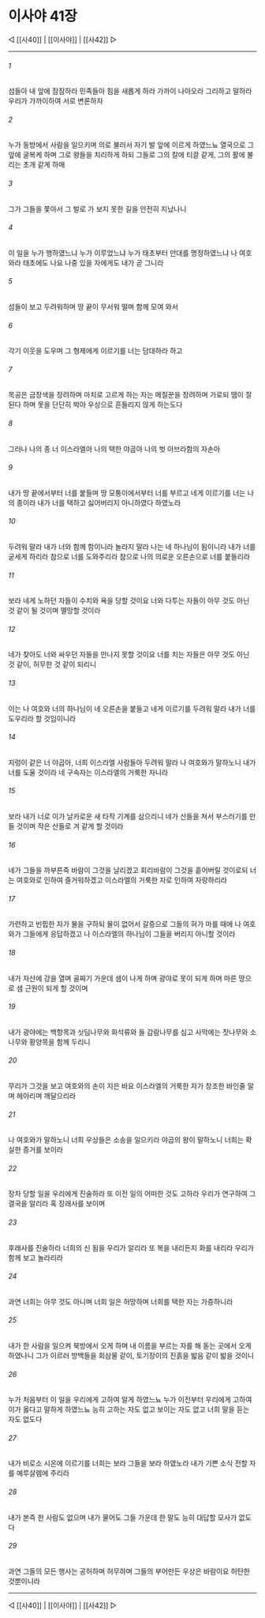 ﻿# 이사야 41장

◁ [[사40]] | [[이사야]] | [[사42]] ▷
***

###### 1
섬들아 내 앞에 잠잠하라 민족들아 힘을 새롭게 하라 가까이 나아오라 그리하고 말하라 우리가 가까이하여 서로 변론하자

###### 2
누가 동방에서 사람을 일으키며 의로 불러서 자기 발 앞에 이르게 하였느뇨 열국으로 그 앞에 굴복케 하며 그로 왕들을 치리하게 하되 그들로 그의 칼에 티끌 같게, 그의 활에 불리는 초개 같게 하매

###### 3
그가 그들을 쫓아서 그 발로 가 보지 못한 길을 안전히 지났나니

###### 4
이 일을 누가 행하였느냐 누가 이루었느냐 누가 태초부터 만대를 명정하였느냐 나 여호와라 태초에도 나요 나중 있을 자에게도 내가 곧 그니라

###### 5
섬들이 보고 두려워하며 땅 끝이 무서워 떨며 함께 모여 와서

###### 6
각기 이웃을 도우며 그 형제에게 이르기를 너는 담대하라 하고

###### 7
목공은 금장색을 장려하며 마치로 고르게 하는 자는 메질꾼을 장려하며 가로되 땜이 잘 된다 하며 못을 단단히 박아 우상으로 흔들리지 않게 하는도다

###### 8
그러나 나의 종 너 이스라엘아 나의 택한 야곱아 나의 벗 아브라함의 자손아

###### 9
내가 땅 끝에서부터 너를 붙들며 땅 모퉁이에서부터 너를 부르고 네게 이르기를 너는 나의 종이라 내가 너를 택하고 싫어버리지 아니하였다 하였노라

###### 10
두려워 말라 내가 너와 함께 함이니라 놀라지 말라 나는 네 하나님이 됨이니라 내가 너를 굳세게 하리라 참으로 너를 도와주리라 참으로 나의 의로운 오른손으로 너를 붙들리라

###### 11
보라 네게 노하던 자들이 수치와 욕을 당할 것이요 너와 다투는 자들이 아무 것도 아닌 것 같이 될 것이며 멸망할 것이라

###### 12
네가 찾아도 너와 싸우던 자들을 만나지 못할 것이요 너를 치는 자들은 아무 것도 아닌 것 같이, 허무한 것 같이 되리니

###### 13
이는 나 여호와 너의 하나님이 네 오른손을 붙들고 네게 이르기를 두려워 말라 내가 너를 도우리라 할 것임이니라

###### 14
지렁이 같은 너 야곱아, 너희 이스라엘 사람들아 두려워 말라 나 여호와가 말하노니 내가 너를 도울 것이라 네 구속자는 이스라엘의 거룩한 자니라

###### 15
보라 내가 너로 이가 날카로운 새 타작 기계를 삼으리니 네가 산들을 쳐서 부스러기를 만들 것이며 작은 산들로 겨 같게 할 것이라

###### 16
네가 그들을 까부른즉 바람이 그것을 날리겠고 회리바람이 그것을 흩어버릴 것이로되 너는 여호와로 인하여 즐거워하겠고 이스라엘의 거룩한 자로 인하여 자랑하리라

###### 17
가련하고 빈핍한 자가 물을 구하되 물이 없어서 갈증으로 그들의 혀가 마를 때에 나 여호와가 그들에게 응답하겠고 나 이스라엘의 하나님이 그들을 버리지 아니할 것이라

###### 18
내가 자산에 강을 열며 골짜기 가운데 샘이 나게 하며 광야로 못이 되게 하며 마른 땅으로 샘 근원이 되게 할 것이며

###### 19
내가 광야에는 백향목과 싯딤나무와 화석류와 들 감람나무를 심고 사막에는 잣나무와 소나무와 황양목을 함께 두리니

###### 20
무리가 그것을 보고 여호와의 손이 지은 바요 이스라엘의 거룩한 자가 창조한 바인줄 알며 헤아리며 깨달으리라

###### 21
나 여호와가 말하노니 너희 우상들은 소송을 일으키라 야곱의 왕이 말하노니 너희는 확실한 증거를 보이라

###### 22
장차 당할 일을 우리에게 진술하라 또 이전 일의 어떠한 것도 고하라 우리가 연구하여 그 결국을 알리라 혹 장래사를 보이며

###### 23
후래사를 진술하라 너희의 신 됨을 우리가 알리라 또 복을 내리든지 화를 내리라 우리가 함께 보고 놀라리라

###### 24
과연 너희는 아무 것도 아니며 너희 일은 허망하며 너희를 택한 자는 가증하니라

###### 25
내가 한 사람을 일으켜 북방에서 오게 하며 내 이름을 부르는 자를 해 돋는 곳에서 오게 하였나니 그가 이르러 방백들을 회삼물 같이, 토기장이의 진흙을 밟음 같이 밟을 것이니

###### 26
누가 처음부터 이 일을 우리에게 고하여 알게 하였느뇨 누가 이전부터 우리에게 고하여 이가 옳다고 말하게 하였느뇨 능히 고하는 자도 없고 보이는 자도 없고 너희 말을 듣는 자도 없도다

###### 27
내가 비로소 시온에 이르기를 너희는 보라 그들을 보라 하였노라 내가 기쁜 소식 전할 자를 예루살렘에 주리라

###### 28
내가 본즉 한 사람도 없으며 내가 물어도 그들 가운데 한 말도 능히 대답할 모사가 없도다

###### 29
과연 그들의 모든 행사는 공허하며 허무하며 그들의 부어만든 우상은 바람이요 허탄한 것뿐이니라

***
◁ [[사40]] | [[이사야]] | [[사42]] ▷